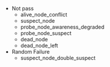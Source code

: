 
- Not pass
  - alive_node_conflict
  - suspect_node
  - probe_node_awareness_degraded
  - probe_node_suspect
  - dead_node
  - dead_node_left
- Random Failure
  - suspect_node_double_suspect
